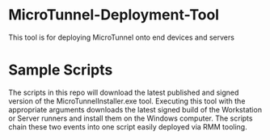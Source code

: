 # MicroTunnel-Deployment-Tool
This tool is for deploying MicroTunnel onto end devices and servers

# Sample Scripts
The scripts in this repo will download the latest published and signed version of the MicroTunnelInstaller.exe tool. Executing this tool with the appropriate arguments downloads the latest signed build of the Workstation or Server runners and install them on the Windows computer.
The scripts chain these two events into one script easily deployed via RMM tooling.
